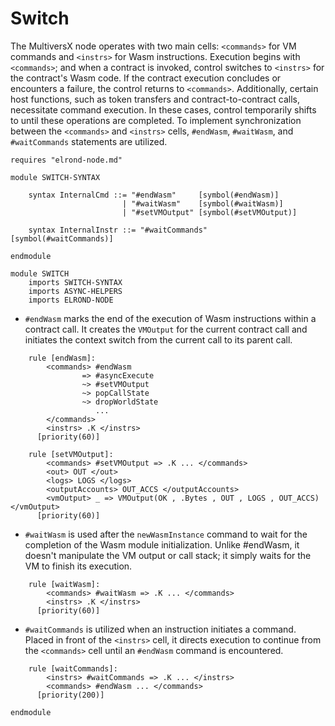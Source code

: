 # Switch

The MultiversX node operates with two main cells: `<commands>` for VM commands
and `<instrs>` for Wasm instructions. Execution begins with `<commands>`; and when a
contract is invoked, control switches to `<instrs>` for the contract's Wasm code.
If the contract execution concludes or encounters a failure, the control returns to `<commands>`.
Additionally, certain host functions, such as token transfers and contract-to-contract calls, 
necessitate command execution. In these cases, control temporarily shifts to <commands> until
these operations are completed.
To implement synchronization between the `<commands>` and `<instrs>` cells, `#endWasm`, `#waitWasm`,
and `#waitCommands` statements are utilized.

```k
requires "elrond-node.md"

module SWITCH-SYNTAX

    syntax InternalCmd ::= "#endWasm"     [symbol(#endWasm)]
                         | "#waitWasm"    [symbol(#waitWasm)]
                         | "#setVMOutput" [symbol(#setVMOutput)]

    syntax InternalInstr ::= "#waitCommands"    [symbol(#waitCommands)]

endmodule

module SWITCH
    imports SWITCH-SYNTAX
    imports ASYNC-HELPERS
    imports ELROND-NODE
```

- `#endWasm` marks the end of the execution of Wasm instructions within a contract call.
  It creates the `VMOutput` for the current contract call and initiates the context switch
  from the current call to its parent call. 

```k
    rule [endWasm]:
        <commands> #endWasm 
                => #asyncExecute
                ~> #setVMOutput
                ~> popCallState
                ~> dropWorldState
                   ...
        </commands>
        <instrs> .K </instrs>
      [priority(60)]

    rule [setVMOutput]:
        <commands> #setVMOutput => .K ... </commands>
        <out> OUT </out>
        <logs> LOGS </logs>
        <outputAccounts> OUT_ACCS </outputAccounts>
        <vmOutput> _ => VMOutput(OK , .Bytes , OUT , LOGS , OUT_ACCS) </vmOutput>
      [priority(60)]

```

- `#waitWasm` is used after the `newWasmInstance` command to wait for the
  completion of the Wasm module initialization. Unlike #endWasm, it doesn't manipulate the VM output
  or call stack; it simply waits for the VM to finish its execution.

```k
    rule [waitWasm]:
        <commands> #waitWasm => .K ... </commands>
        <instrs> .K </instrs>
      [priority(60)]
```

- `#waitCommands` is utilized when an instruction initiates a command. Placed in front of the `<instrs>` cell,
  it directs execution to continue from the `<commands>` cell until an `#endWasm` command is encountered.

```k
    rule [waitCommands]:
        <instrs> #waitCommands => .K ... </instrs>
        <commands> #endWasm ... </commands>
      [priority(200)]
```

```k
endmodule
```

